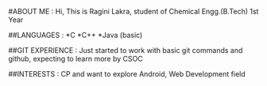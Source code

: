 #ABOUT ME :
Hi, This is Ragini Lakra, student of Chemical Engg.(B.Tech) 1st Year

##LANGUAGES :
*C
*C++
*Java (basic) 

##GIT EXPERIENCE :
Just started to work with basic git commands and github, expecting to learn more by CSOC

##INTERESTS :
CP and want to explore Android, Web Development field